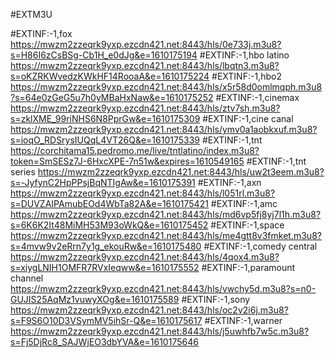 
#EXTM3U

#EXTINF:-1,fox
https://mwzm2zzeqrk9yxp.ezcdn421.net:8443/hls/0e733j.m3u8?s=H86I6zCsBSg-Cb1H_e0dJg&e=1610175194
#EXTINF:-1,hbo latino
https://mwzm2zzeqrk9yxp.ezcdn421.net:8443/hls/lbqtn3.m3u8?s=oKZRKWvedzKWkHF14RooaA&e=1610175224
#EXTINF:-1,hbo2
https://mwzm2zzeqrk9yxp.ezcdn421.net:8443/hls/x5r58d0omlmqph.m3u8?s=64e0zGeG5u7h0yMBaHxNaw&e=1610175252
#EXTINF:-1,cinemax
https://mwzm2zzeqrk9yxp.ezcdn421.net:8443/hls/ztv7sh.m3u8?s=zklXME_99riNHS6N8PprGw&e=1610175309
#EXTINF:-1,cine canal
https://mwzm2zzeqrk9yxp.ezcdn421.net:8443/hls/ymv0a1aobkxuf.m3u8?s=ioqO_RDSrysIUQqL4VT26Q&e=1610175339
#EXTINF:-1,tnt 
https://corchitama15.pedromo.me/live/tntlatino/index.m3u8?token=SmSESz7J-6HxcXPE-7n51w&expires=1610549165
#EXTINF:-1,tnt series
https://mwzm2zzeqrk9yxp.ezcdn421.net:8443/hls/uw2t3eem.m3u8?s=-JyfynC2HpPPsjBqNTIgAw&e=1610175391
#EXTINF:-1,axn
https://mwzm2zzeqrk9yxp.ezcdn421.net:8443/hls/l051rl.m3u8?s=DUVZAIPAmubEOd4WbTa82A&e=1610175421
#EXTINF:-1,amc
https://mwzm2zzeqrk9yxp.ezcdn421.net:8443/hls/md6vp5fj8yj7l1h.m3u8?s=6K6K2It48MiMH53M93oWkQ&e=1610175452
#EXTINF:-1,space
https://mwzm2zzeqrk9yxp.ezcdn421.net:8443/hls/me4gtt8v3fmket.m3u8?s=4mvw9v2eRrn7y1g_ekouRw&e=1610175480
#EXTINF:-1,comedy central
https://mwzm2zzeqrk9yxp.ezcdn421.net:8443/hls/4qox4.m3u8?s=xiygLNIH1OMFR7RVxIeqww&e=1610175552
#EXTINF:-1,paramount channel
https://mwzm2zzeqrk9yxp.ezcdn421.net:8443/hls/vwchy5d.m3u8?s=n0-GUJIS25AqMz1vuwyXOg&e=1610175589
#EXTINF:-1,sony
https://mwzm2zzeqrk9yxp.ezcdn421.net:8443/hls/oc2v2i6j.m3u8?s=F9S6O10D3VSymMV5ihSr-Q&e=1610175617
#EXTINF:-1,warner 
https://mwzm2zzeqrk9yxp.ezcdn421.net:8443/hls/j5uwhfb7w5c.m3u8?s=Fj5DjRc8_SAJWjEO3dbYVA&e=1610175646


